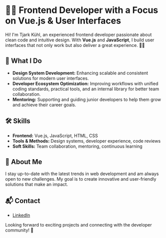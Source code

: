 # 👨‍💻 Frontend Developer with a Focus on Vue.js & User Interfaces

Hi! I'm Tjark Kühl, an experienced frontend developer passionate about clean code and intuitive design. With **Vue.js** and **JavaScript**, I build user interfaces that not only work but also deliver a great experience. 🎨✨  

## 🚀 What I Do
- **Design System Development:** Enhancing scalable and consistent solutions for modern user interfaces.  
- **Developer Ecosystem Optimization:** Improving workflows with unified coding standards, practical tools, and an internal library for better team collaboration.  
- **Mentoring:** Supporting and guiding junior developers to help them grow and achieve their career goals.  

## 🛠️ Skills
- **Frontend:** Vue.js, JavaScript, HTML, CSS  
- **Tools & Methods:** Design systems, developer experience, code reviews  
- **Soft Skills:** Team collaboration, mentoring, continuous learning  

## 🌟 About Me
I stay up-to-date with the latest trends in web development and am always open to new challenges. My goal is to create innovative and user-friendly solutions that make an impact.  

## 📬 Contact
- [LinkedIn]([https://www.linkedin.com](https://www.linkedin.com/in/tjark-kuehl))  

Looking forward to exciting projects and connecting with the developer community! 🚀

